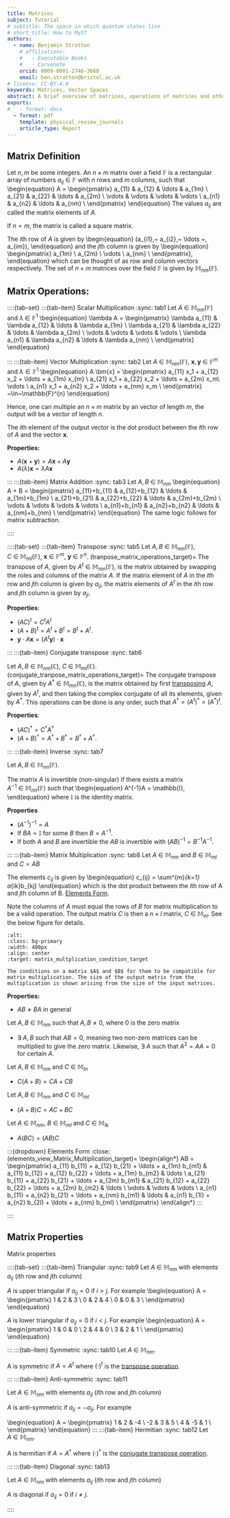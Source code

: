 ```yaml
---
title: Matrices 
subject: Tutorial
# subtitle: The space in which quantum states live
# short_title: How to MyST
authors:
  - name: Benjamin Stratton
    # affiliations:
    #   - Executable Books
    #   - Curvenote
    orcid: 0009-0001-2746-3668
    email: ben.stratton@bristol.ac.uk
# license: CC-BY-4.0
keywords: Matrices, Vector Spaces 
abstract: A brief overview of matrices, operations of matrices and other key properties. 
exports:
#   - format: docx
  - format: pdf
    template: physical_review_journals
    article_type: Report
---
```


## Matrix Definition 

Let $n,m$ be some integers. An $n \times m$ matrix over a field $\mathbb{F}$ is a rectangular array of numbers $a_{ij}~\in~\mathbb{F}$ with $n$ rows and $m$ columns, such that 
\begin{equation}
A = \begin{pmatrix}
a_{11} & a_{12} & \ldots & a_{1m} \\
a_{21} & a_{22} & \ldots & a_{2m} \\
\vdots & \vdots & \vdots & \vdots \\
a_{n1} & a_{n2} & \ldots & a_{nm} \\
\end{pmatrix}
\end{equation}
The values $a_{ij}$ are called the matrix elements of $A$. 

If $n=m$, the matrix is called a square matrix. 

The $i$th row of $A$ is given by 
\begin{equation}
(a_{i1},~ a_{i2},~ \ldots ~, a_{im}),
\end{equation}
and the $j$th column is given by 
\begin{equation}
\begin{pmatrix}
a_{1m} \\
a_{2m} \\
\vdots  \\
a_{nm}  \\
\end{pmatrix},
\end{equation}
which can be thought of as row and column vectors respectively. The set of $n \times m$ matrices over the field $\mathbb{F}$ is given by $\mathbb{M}_{nm}(\mathbb{F})$.

## Matrix Operations:

::::{tab-set}
:::{tab-item} Scalar Multiplication 
:sync: tab1
Let $A~\in~\mathbb{M}_{nm}(\mathbb{F})$ and $\lambda~\in~\mathbb{F}^{1}$
\begin{equation}
\lambda A = \begin{pmatrix}
\lambda a_{11} & \lambda a_{12} & \ldots & \lambda a_{1m} \\
\lambda a_{21} & \lambda a_{22} & \ldots & \lambda a_{2m} \\
\vdots & \vdots & \vdots & \vdots \\
\lambda a_{n1} & \lambda a_{n2} & \ldots & \lambda a_{nm} \\
\end{pmatrix}
\end{equation}

:::
:::{tab-item} Vector Multiplication
:sync: tab2
Let $A~\in~\mathbb{M}_{nm}(\mathbb{F})$, $\bm{x}, \bm{y}~\in~\mathbb{F}^{m}$ and $\lambda \in \mathbb{F}^{1}$
\begin{equation}
A \bm{x} = \begin{pmatrix}
a_{11} x_1 + a_{12} x_2 + \ldots + a_{1m} x_{m} \\
a_{21} x_1 + a_{22} x_2 + \ldots + a_{2m} x_m\\
\vdots \\
a_{n1} x_1 + a_{n2} x_2 + \ldots + a_{nm} x_m \\
\end{pmatrix} ~\in~\mathbb{F}^{n}
\end{equation}

Hence, one can multiple an $n \times m$ matrix by an vector of length $m$, the output will be a vector of length $n$. 

The $i$th element of the output vector is the dot product between the $i$th row of $A$ and the vector $\bm{x}$. 

**Properties:**
- $A(\bm{x} + \bm{y}) = A\bm{x} + A \bm{y}$
- $A(\lambda)\bm{x} = \lambda A \bm{x}$

:::
:::{tab-item} Matrix Addition
:sync: tab3
Let $A,B~\in~\mathbb{M}_{nm}$
\begin{equation}
A + B = \begin{pmatrix}
a_{11}+b_{11} & a_{12}+b_{12} & \ldots & a_{1m}+b_{1m} \\
a_{21}+b_{21} & a_{22}+b_{22} & \ldots & a_{2m}+b_{2m} \\
\vdots & \vdots & \vdots & \vdots \\
a_{n1}+b_{n1} & a_{n2}+b_{n2} & \ldots & a_{nm}+b_{nm} \\
\end{pmatrix}
\end{equation}
The same logic follows for matrix subtraction. 

::::


::::{tab-set}
:::{tab-item} Transpose
:sync: tab5
Let $A,B~\in~\mathbb{M}_{nm}(\mathbb{F})$, $C~\in~\mathbb{M}_{ml}(\mathbb{F})$, $\bm{x}~\in~\mathbb{F}^{m}, ~\bm{y}~\in~\mathbb{F}^{n}$. 
(tranpose_matrix_operations_target)=
The transpose of $A$, given by $A^{t}~\in~\mathbb{M}_{mn}(\mathbb{F})$, is the matrix obtained by swapping the roles and columns of the matrix $A$. If the matrix element of $A$ in the $i$th row and $j$th column is given by $a_{ij}$, the matrix elements of $A^{t}$ in the $i$th row and $j$th column is given by $a_{ji}$. 

**Properties**: 
- $(AC)^{t} = C^{t}A^{t}$
- $(A+B)^{t} = A^{t} + B^{t} = B^{t} + A^{t}$. 
- $\bm{y} \cdot A \bm{x} = (A^{t}\bm{y}) \cdot \bm{x}$

:::
:::{tab-item} Conjugate transpose
:sync: tab6

Let $A,B~\in~\mathbb{M}_{nm}(\mathbb{C})$, $C~\in~\mathbb{M}_{ml}(\mathbb{C})$.
(conjugate_tranpose_matrix_operations_target)=
The conjugate transpose of $A$, given by $A^{\dagger}~\in~\mathbb{M}_{mn}(\mathbb{C})$, is the matrix obtained by first [transposing](#tranpose_matrix_operations_target) $A$, given by $A^{t}$, and then taking the complex conjugate of all its elements, given by $A^{*}$. This operations can be done is any order, such that $A^{\dagger} = (A^{t})^{*} = (A^{*})^{t}$.

**Properties**: 
- $(AC)^{\dagger} = C^{\dagger}A^{\dagger}$
- $(A+B)^{\dagger} = A^{\dagger} + B^{\dagger} = B^{\dagger} + A^{\dagger}$. 

:::
:::{tab-item} Inverse
:sync: tab7

Let $A,B~\in~\mathbb{M}_{nn}(\mathbb{F})$. 

The matrix $A$ is invertible (non-singular) if there exists a matrix $A^{-1}~\in~\mathbb{M}_{nn}(\mathbb{F})$ such that 
\begin{equation}
A^{-1}A = \mathbb{I},
\end{equation}
where $\mathbb{I}$ is the identity matrix. 

**Properties**
- $(A^{-1})^{-1} = A$
- If $BA=\mathbb{I}$ for some $B$ then $B=A^{-1}$. 
- If both $A$ and $B$ are invertible the $AB$ is invertible with $(AB)^{-1} = B^{-1}A^{-1}$. 

:::
:::{tab-item} Matrix Multiplication
:sync: tab8
Let $A~\in~\mathbb{M}_{nm}$ and $B~\in~\mathbb{M}_{ml}$ and $C=AB$

The elements $c_{ij}$ is given by 
\begin{equation}
c_{ij} = \sum^{m}_{k=1} a_{ik}b_{kj}
\end{equation}
which is the dot product between the $i$th row of A and $j$th column of B. [Elements Form](#elements_view_Matrix_Multiplication_target).

Note the columns of $A$ must equal the rows of $B$ for matrix multiplication to be a valid operation. The output matrix $C$ is then a $n \times l$ matrix, $C~\in~\mathbb{M}_{nl}$. See the below figure for details. 

```{figure} mathematicalPleminaries_matrix_mat_conditions.png
:alt: 
:class: bg-primary
:width: 400px
:align: center
:target: matrix_multplication_condition_target

The conditions on a matrix $A$ and $B$ for them to be compatible for matrix multiplication. The size of the output matrix from the multiplication is shown arising from the size of the input matrices. 
```

**Properties:**
- $AB \neq BA$ in general

Let $A,B~\in~\mathbb{M}_{nm}$ such that $A,B \neq 0$, where $0$ is the zero matrix 
- $\exists~A,B$ such that $AB = 0$, meaning two non-zero matrices can be multiplied to give the zero matrix. Likewise, $\exists ~ A$ such that $A^{2}=AA=0$ for certain $A$. 

Let $A,B~\in~\mathbb{M}_{nm}$ and $C~\in~\mathbb{M}_{ln}$
- $C(A+B) = CA + CB$

Let $A,B~\in~\mathbb{M}_{nm}$ and $C~\in~\mathbb{M}_{ml}$
- $(A+B)C = AC + BC$

Let $A~\in~\mathbb{M}_{nm}$, $B~\in~\mathbb{M}_{ml}$ and $C~\in~\mathbb{M}_{lk}$
- $A(BC) = (AB)C$

:::{dropdown} Elements Form
:close:
(elements_view_Matrix_Multiplication_target)=
\begin{align*}
AB = \begin{pmatrix}
a_{11} b_{11} + a_{12} b_{21} + \ldots + a_{1m} b_{m1} & a_{11} b_{12} + a_{12} b_{22} + \ldots + a_{1m} b_{m2} & \ldots \\
a_{21} b_{11} + a_{22} b_{21} + \ldots + a_{2m} b_{m1} & a_{21} b_{12} + a_{22} b_{22} + \ldots + a_{2m} b_{m2} & \ldots \\
\vdots & \vdots & \vdots \\
a_{n1} b_{11} + a_{n2} b_{21} + \ldots + a_{nm} b_{m1} & \ldots & a_{n1} b_{1l} + a_{n2} b_{2l} + \ldots + a_{nm} b_{ml} \\
\end{pmatrix}
\end{align*}
:::

::::


## Matrix Properties 

Matrix properties 

::::{tab-set}
:::{tab-item} Triangular 
:sync: tab9
Let $A~\in~\mathbb{M}_{nm}$ with elements $a_{ij}$ ($i$th row and $j$th column)

$A$ is upper triangular if $a_{ij}=0$ if $i>j$. For example
\begin{equation}
A = \begin{pmatrix}
1 & 2 & 3 \\
0 & 2 & 4 \\
0 & 0 & 3 \\
\end{pmatrix}
\end{equation}

$A$ is lower triangular if $a_{ij}=0$ if $i<j$. For example
\begin{equation}
A = \begin{pmatrix}
1 & 0 & 0 \\
2 & 4 & 0 \\
3 & 2 & 1 \\
\end{pmatrix}
\end{equation}

:::
:::{tab-item} Symmetric
:sync: tab10
Let $A~\in~\mathbb{M}_{nm}$. 

A is symmetric if $A=A^{t}$ where $(\cdot)^{t}$ is the [transpose operation](#tranpose_matrix_operations_target). 

:::
:::{tab-item} Anti-symmetric 
:sync: tab11

Let $A~\in~\mathbb{M}_{nm}$ with elements $a_{ij}$ ($i$th row and $j$th column)

$A$ is anti-symmetric if $a_{ij} = -a_{ji}$. For example

\begin{equation}
A = \begin{pmatrix}
1 & 2 & -4 \\
-2 & 3 & 5 \\
4 & -5 & 1 \\
\end{pmatrix}
\end{equation}
:::
:::{tab-item} Hermitian
:sync: tab12
Let $A~\in~\mathbb{M}_{nm}$. 

A is hermitian if $A=A^{\dagger}$ where $(\cdot)^{\dagger}$ is the [conjugate transpose operation](#conjugate_tranpose_matrix_operations_target).

:::
:::{tab-item} Diagonal 
:sync: tab13

Let $A~\in~\mathbb{M}_{nm}$ with elements $a_{ij}$ ($i$th row and $j$th column)

$A$ is diagonal if $a_{ij} = 0$ if $i \neq j$. 

::::
